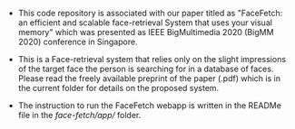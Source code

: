 - This code repository is associated with our paper titled as "FaceFetch: an efficient and scalable face-retrieval System that uses your visual memory"
which was presented as IEEE BigMultimedia 2020 (BigMM 2020) conference in Singapore. 

- This is a Face-retrieval system that relies only on the slight impressions of the target face the person is searching for in a database of faces. Please read the  freely available preprint of the paper (.pdf) which is in the current folder for details on the proposed system.

- The instruction to run the FaceFetch webapp is written in the READMe file in the <i>face-fetch/app/</i> folder. 
